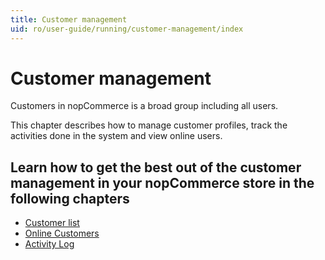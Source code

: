 ```yaml
---
title: Customer management
uid: ro/user-guide/running/customer-management/index
---
```


# Customer management

Customers in nopCommerce is a broad group including all users.

This chapter describes how to manage customer profiles, track the activities done in the system and view online users.

## Learn how to get the best out of the customer management in your nopCommerce store in the following chapters

* [Customer list](xref:ro/user-guide/running/customer-management/customer-list)
* [Online Customers](xref:ro/user-guide/running/customer-management/online-customers)
* [Activity Log](xref:ro/user-guide/running/customer-management/activity-log)